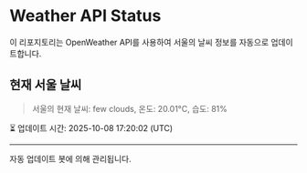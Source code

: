 
# Weather API Status

이 리포지토리는 OpenWeather API를 사용하여 서울의 날씨 정보를 자동으로 업데이트합니다.

## 현재 서울 날씨
> 서울의 현재 날씨: few clouds, 온도: 20.01°C, 습도: 81%

⏳ 업데이트 시간: 2025-10-08 17:20:02 (UTC)

---
자동 업데이트 봇에 의해 관리됩니다.
